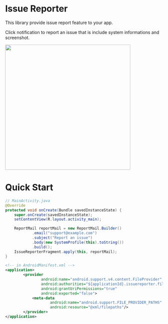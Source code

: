 Issue Reporter
============

This library provide issue report feature to your app.

Click notification to report an issue that is include system informations and screenshot.

<img src="./static/issue-reporter.gif" width="400dp"/>

# Quick Start

```java
// MainActivity.java
@Override
protected void onCreate(Bundle savedInstanceState) {
    super.onCreate(savedInstanceState);
    setContentView(R.layout.activity_main);

    ReportMail reportMail = new ReportMail.Builder()
            .email("support@example.com")
            .subject("Report an issue")
            .body(new SystemProfile(this).toString())
            .build();
    IssueReporterFragment.apply(this, reportMail);
}
```

```xml
<!-- in AndroidManifest.xml -->
<application>
        <provider
                android:name="android.support.v4.content.FileProvider"
                android:authorities="${applicationId}.issuereporter.fileprovider"
                android:grantUriPermissions="true"
                android:exported="false">
            <meta-data
                    android:name="android.support.FILE_PROVIDER_PATHS"
                    android:resource="@xml/filepaths"/>
        </provider>
</application>
```
